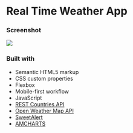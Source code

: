 # Real Time Weather App

### Screenshot

![](./screenshot.jpg)

### Built with
- Semantic HTML5 markup
- CSS custom properties
- Flexbox
- Mobile-first workflow
- JavaScript 
- [REST Countries API](https://restcountries.com/) 
- [Open Weather Map API](https://openweathermap.org/)
- [SweetAlert](https://sweetalert2.github.io/) 
- [AMCHARTS](https://www.amcharts.com/free-animated-svg-weather-icons/) 





